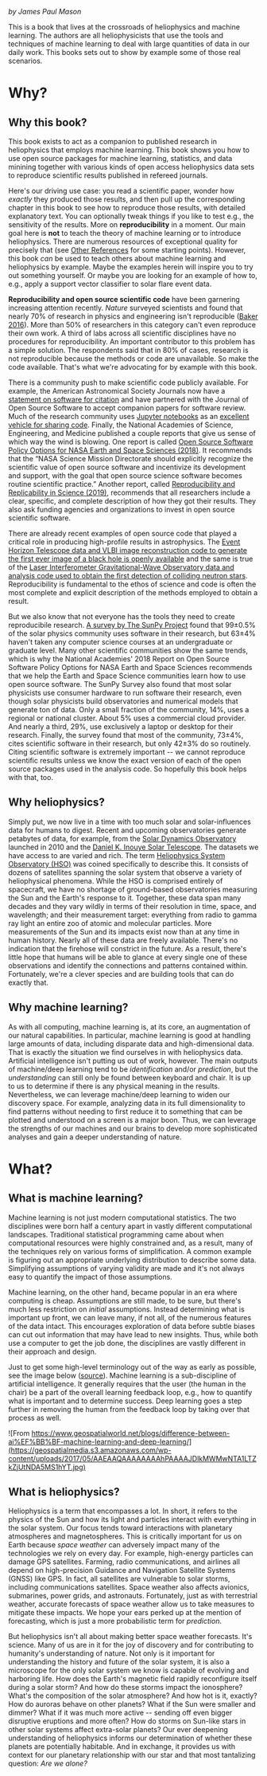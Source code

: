 *by James Paul Mason*

This is a book that lives at the crossroads of heliophysics and machine learning. The authors are all heliophysicists that use the tools and techniques of machine learning to deal with large quantities of data in our daily work. This books sets out to show by example some of those real scenarios.

# Why?
## Why this book?
This book exists to act as a companion to published research in heliophysics that employs machine learning. This book shows you how to use open source packages for machine learning, statistics, and data minining together with various kinds of open access heliophysics data sets to reproduce scientific results published in refereed journals.

Here's our driving use case: you read a scientific paper, wonder how _exactly_ they produced those results, and then pull up the corresponding chapter in this book to see how to reproduce those results, with detailed explanatory text. You can optionally tweak things if you like to test e.g., the sensitivity of the results. More on **reproducibility** in a moment. Our main goal here is **not** to teach the theory of machine learning or to introduce heliophysics. There are numerous resources of exceptional quality for precisely that (see [Other References](https://helioml.github.io/HelioML/01/3/other_references) for some starting points). However, this book _can_ be used to teach others about machine learning and heliophysics by example. Maybe the examples herein will inspire you to try out something yourself. Or maybe you are looking for an example of how to, e.g., apply a support vector classifier to solar flare event data.

**Reproducibility and open source scientific code** have been garnering increasing attention recently. _Nature_ surveyed scientists and found that nearly 70% of research in physics and engineering isn't reproducible ([Baker 2016](https://www.nature.com/news/1-500-scientists-lift-the-lid-on-reproducibility-1.19970)). More than 50% of researchers in this category can't even reproduce their own work. A third of labs across all scientific disciplines have no procedures for reproducibility. An important contributor to this problem has a simple solution. The respondents said that in 80% of cases, research is not reproducible because the methods or code are unavailable. So make the code available. That's what we're advocating for by example with this book.

There is a community push to make scientific code publicly available. For example, the American Astronomical Society Journals now have a [statement on software for citation](https://journals.aas.org/policy-statement-on-software/) and have partnered with the Journal of Open Source Software to accept companion papers for software review. Much of the research community uses [Jupyter notebooks](https://www.nature.com/articles/d41586-018-07196-1) as an [excellent vehicle for sharing code](https://www.nature.com/news/interactive-notebooks-sharing-the-code-1.16261). Finally, the National Academies of Science, Engineering, and Medicine published a couple reports that give us sense of which way the wind is blowing. One report is called [Open Source Software Policy Options for NASA Earth and Space Sciences (2018)](https://doi.org/10.17226/25217). It recommends that the “NASA Science Mission Directorate should explicitly recognize the scientific value of open source software and incentivize its development and support, with the goal that open source science software becomes routine scientific practice.” Another report, called [Reproducibility and Replicability in Science (2019)](https://doi.org/10.17226/25303), recommends that all researchers include a clear, specific, and complete description of how they got their results. They also ask funding agencies and organizations to invest in open source scientific software. 

There are already recent examples of open source code that played a critical role in producing high-profile results in astrophysics. The [Event Horizon Telescope data and VLBI image reconstruction code to generate the first ever image of a black hole is openly available](https://github.com/achael/eht-imaging) and the same is true of the [Laser Interferometer Gravitational-Wave Observatory data and analysis code used to obtain the first detection of colliding neutron stars](https://github.com/minrk/ligo-binder). Reproducibility is fundamental to the ethos of science and code is often the most complete and explicit description of the methods employed to obtain a result.

But we also know that not everyone has the tools they need to create reproducibile research. [A survey by The SunPy Project](https://doi.org/10.1007/s11207-020-01622-2) found that 99±0.5% of the solar physics community uses software in their research, but 63±4% haven't taken any computer science courses at an undergraduate or graduate level. Many other scientific communities show the same trends, which is why the National Academies' 2018 Report on Open Source Software Policy Options for NASA Earth and Space Sciences recommends that we help the Earth and Space Science communities learn how to use open source software. The SunPy Survey also found that most solar physicists use consumer hardware to run software their research, even though solar physicists build observatories and numerical models that generate ton of data. Only a small fraction of the community, 14%, uses a regional or national cluster. About 5% uses a commercial cloud provider. And nearly a third, 29%, use exclusively a laptop or desktop for their research. Finally, the survey found that most of the community, 73±4%, cites scientific software in their research, but only 42±3% do so routinely. Citing scientific software is extremely important -- we cannot reproduce scientific results unless we know the exact version of each of the open source packages used in the analysis code. So hopefully this book helps with that, too.

## Why heliophysics?
Simply put, we now live in a time with too much solar and solar-influences data for humans to digest. Recent and upcoming observatories generate petabytes of data, for example, from the [Solar Dynamics Observatory](https://ui.adsabs.harvard.edu/#abs/2012SoPh..275....3P/abstract) launched in 2010 and the [Daniel K. Inouye Solar Telescope](https://dkist.nso.edu/). The datasets we have access to are varied and rich. The term [Heliophysics System Observatory (HSO)](https://www.nasa.gov/content/goddard/heliophysics-system-observatory-hso) was coined specifically to describe this. It consists of dozens of satellites spanning the solar system that observe a variety of heliophysical phenomena. While the HSO is comprised entirely of spacecraft, we have no shortage of ground-based observatories measuring the Sun and the Earth's response to it. Together, these data span many decades and they vary wildly in terms of their resolution in time, space, and wavelength; and their measurement target: everything from radio to gamma ray light an entire zoo of atomic and molecular particles. More measurements of the Sun and its impacts exist now than at any time in human history. Nearly all of these data are freely available. There's no indication that the firehose will constrict in the future. As a result, there's little hope that humans will be able to glance at every single one of these observations and identify the connections and patterns contained within. Fortunately, we're a clever species and are building tools that can do exactly that.

## Why machine learning?
As with all computing, machine learning is, at its core, an augmentation of our natural capabilities. In particular, machine learning is good at handling large amounts of data, including disparate data and high-dimensional data. That is exactly the situation we find ourselves in with heliophysics data. Artificial intelligence isn't putting us out of work, however. The main outputs of machine/deep learning tend to be _identification_ and/or _prediction_, but the _understanding_ can still only be found between keyboard and chair. It is up to us to determine if there is any physical meaning in the results. Nevertheless, we can leverage machine/deep learning to widen our discovery space. For example, analyzing data in its full dimensionality to find patterns without needing to first reduce it to something that can be plotted and understood on a screen is a major boon. Thus, we can leverage the strengths of our machines and our brains to develop more sophisticated analyses and gain a deeper understanding of nature.

# What?
## What is machine learning?
Machine learning is not just modern computational statistics. The two disciplines were born half a century apart in vastly different computational landscapes. Traditional statistical programming came about when computational resources were highly constrained and, as a result, many of the techniques rely on various forms of simplification. A common example is figuring out an appropriate underlying distribution to describe some data. Simplifying assumptions of varying validity are made and it's not always easy to quantify the impact of those assumptions.

Machine learning, on the other hand, became popular in an era where computing is cheap. Assumptions are still made, to be sure, but there's much less restriction on _initial_ assumptions. Instead determining what is important up front, we can leave many, if not all, of the numerous features of the data intact. This encourages exploration of data before subtle biases can cut out information that may have lead to new insights. Thus, while both use a computer to get the job done, the disciplines are vastly different in their approach and design.

Just to get some high-level terminology out of the way as early as possible, see the image below ([source](https://www.geospatialworld.net/blogs/difference-between-ai%EF%BB%BF-machine-learning-and-deep-learning/)). Machine learning is a sub-discipline of artificial intelligence. It generally requires that the user (the human in the chair) be a part of the overall learning feedback loop, e.g., how to quantify what is important and to determine success. Deep learning goes a step further in removing the human from the feedback loop by taking over that process as well.

![From https://www.geospatialworld.net/blogs/difference-between-ai%EF%BB%BF-machine-learning-and-deep-learning/](https://geospatialmedia.s3.amazonaws.com/wp-content/uploads/2017/05/AAEAAQAAAAAAAAhPAAAAJDlkMWMwNTA1LTZkZjUtNDA5MS1hYT.jpg)


## What is heliophysics?
Heliophysics is a term that encompasses a lot. In short, it refers to the physics of the Sun and how its light and particles interact with everything in the solar system. Our focus tends toward interactions with planetary atmospheres and magnetospheres. This is critically important for us on Earth because _space weather_ can adversely impact many of the technologies we rely on every day. For example, high-energy particles can damage GPS satellites. Farming, radio communications, and airlines all depend on high-precision Guidance and Navigation Satellite Systems (GNSS) like GPS. In fact, all satellites are vulnerable to solar storms, including communications satellites. Space weather also affects avionics, submarines, power grids, and astronauts. Fortunately, just as with terrestrial weather, accurate forecasts of space weather allow us to take measures to mitigate these impacts. We hope your ears perked up at the mention of forecasting, which is just a more probabilistic term for _prediction_.

But heliophysics isn't all about making better space weather forecasts. It's science. Many of us are in it for the joy of discovery and for contributing to humanity's understanding of nature. Not only is it important for understanding the history and future of the solar system, it is also a microscope for the only solar system we know is capable of evolving and harboring life. How does the Earth's magnetic field rapidly reconfigure itself during a solar storm? And how do these storms impact the ionosphere? What's the composition of the solar atmosphere? And how hot is it, exactly? How do auroras behave on other planets? What if the Sun were smaller and dimmer? What if it was much more active -- sending off even bigger disruptive eruptions and more often? How do storms on Sun-like stars in other solar systems affect extra-solar planets? Our ever deepening understanding of heliophysics informs our determination of whether these planets are potentially habitable. And in exchange, it provides us with context for our planetary relationship with our star and that most tantalizing question: _Are we alone?_
